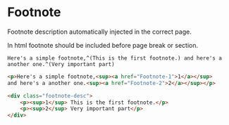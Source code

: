 # Footnote
Footnote description automatically injected in the correct page.

In html footnote should be included before page break or section.

```gularen 
Here's a simple footnote,^(This is the first footnote.) and here's a another one.^(Very important part)
```
```html
<p>Here's a simple footnote,<sup><a href="Footnote-1">1</a></sup>
and here's a another one.<sup><a href="Footnote-2">2</a></sup></p>

<div class="footnote-desc">
	<p><sup>1</sup> This is the first footnote.</p>
	<p><sup>2</sup> Very important part</p>
</div>
```

